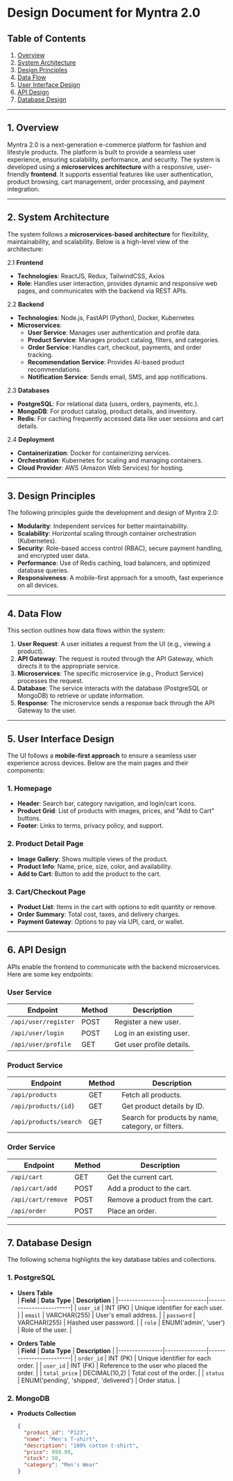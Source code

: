 # Design Document for Myntra 2.0

## Table of Contents
1. [Overview](#overview)  
2. [System Architecture](#system-architecture)  
3. [Design Principles](#design-principles)  
4. [Data Flow](#data-flow)  
5. [User Interface Design](#user-interface-design)  
6. [API Design](#api-design)  
7. [Database Design](#database-design)  

---

## 1. Overview
Myntra 2.0 is a next-generation e-commerce platform for fashion and lifestyle products. The platform is built to provide a seamless user experience, ensuring scalability, performance, and security. The system is developed using a **microservices architecture** with a responsive, user-friendly **frontend**. It supports essential features like user authentication, product browsing, cart management, order processing, and payment integration.

---

## 2. System Architecture
The system follows a **microservices-based architecture** for flexibility, maintainability, and scalability. Below is a high-level view of the architecture:

2.1 **Frontend**
- **Technologies**: ReactJS, Redux, TailwindCSS, Axios
- **Role**: Handles user interaction, provides dynamic and responsive web pages, and communicates with the backend via REST APIs.

2.2 **Backend**
- **Technologies**: Node.js, FastAPI (Python), Docker, Kubernetes
- **Microservices**:
  - **User Service**: Manages user authentication and profile data.
  - **Product Service**: Manages product catalog, filters, and categories.
  - **Order Service**: Handles cart, checkout, payments, and order tracking.
  - **Recommendation Service**: Provides AI-based product recommendations.
  - **Notification Service**: Sends email, SMS, and app notifications.

2.3 **Databases**
- **PostgreSQL**: For relational data (users, orders, payments, etc.).  
- **MongoDB**: For product catalog, product details, and inventory.  
- **Redis**: For caching frequently accessed data like user sessions and cart details.  

2.4 **Deployment**
- **Containerization**: Docker for containerizing services.  
- **Orchestration**: Kubernetes for scaling and managing containers.  
- **Cloud Provider**: AWS (Amazon Web Services) for hosting.  

---

## 3. Design Principles
The following principles guide the development and design of Myntra 2.0:

- **Modularity**: Independent services for better maintainability.  
- **Scalability**: Horizontal scaling through container orchestration (Kubernetes).  
- **Security**: Role-based access control (RBAC), secure payment handling, and encrypted user data.  
- **Performance**: Use of Redis caching, load balancers, and optimized database queries.  
- **Responsiveness**: A mobile-first approach for a smooth, fast experience on all devices.  

---

## 4. Data Flow
This section outlines how data flows within the system:

1. **User Request**: A user initiates a request from the UI (e.g., viewing a product).  
2. **API Gateway**: The request is routed through the API Gateway, which directs it to the appropriate service.  
3. **Microservices**: The specific microservice (e.g., Product Service) processes the request.  
4. **Database**: The service interacts with the database (PostgreSQL or MongoDB) to retrieve or update information.  
5. **Response**: The microservice sends a response back through the API Gateway to the user.  

---

## 5. User Interface Design
The UI follows a **mobile-first approach** to ensure a seamless user experience across devices. Below are the main pages and their components:

### **1. Homepage**
- **Header**: Search bar, category navigation, and login/cart icons.  
- **Product Grid**: List of products with images, prices, and "Add to Cart" buttons.  
- **Footer**: Links to terms, privacy policy, and support.  

### **2. Product Detail Page**
- **Image Gallery**: Shows multiple views of the product.  
- **Product Info**: Name, price, size, color, and availability.  
- **Add to Cart**: Button to add the product to the cart.  

### **3. Cart/Checkout Page**
- **Product List**: Items in the cart with options to edit quantity or remove.  
- **Order Summary**: Total cost, taxes, and delivery charges.  
- **Payment Gateway**: Options to pay via UPI, card, or wallet.  

---

## 6. API Design
APIs enable the frontend to communicate with the backend microservices. Here are some key endpoints:

### **User Service**
| **Endpoint** | **Method** | **Description** |
|--------------|------------|------------------|
| `/api/user/register` | POST | Register a new user. |
| `/api/user/login` | POST | Log in an existing user. |
| `/api/user/profile` | GET | Get user profile details. |

### **Product Service**
| **Endpoint** | **Method** | **Description** |
|--------------|------------|------------------|
| `/api/products` | GET | Fetch all products. |
| `/api/products/{id}` | GET | Get product details by ID. |
| `/api/products/search` | GET | Search for products by name, category, or filters. |

### **Order Service**
| **Endpoint** | **Method** | **Description** |
|--------------|------------|------------------|
| `/api/cart` | GET | Get the current cart. |
| `/api/cart/add` | POST | Add a product to the cart. |
| `/api/cart/remove` | POST | Remove a product from the cart. |
| `/api/order` | POST | Place an order. |

---

## 7. Database Design
The following schema highlights the key database tables and collections.

### **1. PostgreSQL**
- **Users Table**  
  | **Field**      | **Data Type** | **Description**         |
  |----------------|---------------|-------------------------|
  | `user_id`      | INT (PK)      | Unique identifier for each user. |
  | `email`        | VARCHAR(255)  | User's email address.  |
  | `password`     | VARCHAR(255)  | Hashed user password.   |
  | `role`         | ENUM('admin', 'user') | Role of the user.     |

- **Orders Table**  
  | **Field**      | **Data Type** | **Description**         |
  |----------------|---------------|-------------------------|
  | `order_id`     | INT (PK)      | Unique identifier for each order. |
  | `user_id`      | INT (FK)      | Reference to the user who placed the order. |
  | `total_price`  | DECIMAL(10,2) | Total cost of the order. |
  | `status`       | ENUM('pending', 'shipped', 'delivered') | Order status.  |

### **2. MongoDB**
- **Products Collection**  
  ```json
  {
    "product_id": "P123",
    "name": "Men's T-shirt",
    "description": "100% cotton t-shirt",
    "price": 999.99,
    "stock": 50,
    "category": "Men's Wear"
  }
